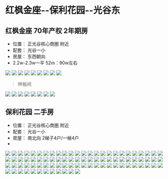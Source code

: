 #  红枫金座--保利花园--光谷东

## 红枫金座  70年产权 2年期房
- 位置： 正光谷核心商圈 附近
- 配套： 光谷一小 
- 房屋： 东西朝向
- 2.2w-2.3w一平  52m：90w左右

![](../images/04-25/2019-04-25-1.webp) 
![](../images/04-25/2019-04-25-2.webp) 
![](../images/04-25/2019-04-25-3.webp) 
![](../images/04-25/2019-04-25-4.webp) 
![](../images/04-25/2019-04-25-5.webp) 
![](../images/04-25/2019-04-25-6.webp) 
![](../images/04-25/2019-04-25-7.webp) 
![](../images/04-25/2019-04-25-8.webp) 
![](../images/04-25/2019-04-25-9.webp) 

> 样板间 

![](../images/04-25/2019-04-25-10.webp) 
![](../images/04-25/2019-04-25-11.webp) 
![](../images/04-25/2019-04-25-12.webp) 
![](../images/04-25/2019-04-25-13.webp) 
![](../images/04-25/2019-04-25-14.webp) 
![](../images/04-25/2019-04-25-15.webp) 
![](../images/04-25/2019-04-25-16.webp) 
![](../images/04-25/2019-04-25-17.webp) 

## 保利花园  二手房
- 位置： 正光谷核心商圈 附近
- 配套： 光谷一小 
- 房屋： 南北向 2梯子4户/一梯4户
- 
![](../images/04-25/2019-04-25-18.webp) 
![](../images/04-25/2019-04-25-19.webp) 
![](../images/04-25/2019-04-25-20.webp) 
![](../images/04-25/2019-04-25-21.webp) 
![](../images/04-25/2019-04-25-22.webp) 
![](../images/04-25/2019-04-25-23.webp) 
![](../images/04-25/2019-04-25-24.webp) 
![](../images/04-25/2019-04-25-25.webp) 
![](../images/04-25/2019-04-25-26.webp) 
![](../images/04-25/2019-04-25-27.webp) 
![](../images/04-25/2019-04-25-28.webp) 
![](../images/04-25/2019-04-25-29.webp) 
![](../images/04-25/2019-04-25-30.webp) 
![](../images/04-25/2019-04-25-31.webp) 
![](../images/04-25/2019-04-25-32.webp) 
![](../images/04-25/2019-04-25-33.webp) 
![](../images/04-25/2019-04-25-34.webp) 
![](../images/04-25/2019-04-25-35.webp) 
![](../images/04-25/2019-04-25-36.webp) 
![](../images/04-25/2019-04-25-37.webp) 
![](../images/04-25/2019-04-25-38.webp) 
![](../images/04-25/2019-04-25-39.webp) 
![](../images/04-25/2019-04-25-40.webp) 
![](../images/04-25/2019-04-25-41.webp) 
![](../images/04-25/2019-04-25-42.webp) 
![](../images/04-25/2019-04-25-43.webp) 
![](../images/04-25/2019-04-25-44.webp) 
![](../images/04-25/2019-04-25-45.webp) 
![](../images/04-25/2019-04-25-46.webp) 
![](../images/04-25/2019-04-25-47.webp) 
![](../images/04-25/2019-04-25-48.webp) 
![](../images/04-25/2019-04-25-49.webp) 
![](../images/04-25/2019-04-25-50.webp) 
![](../images/04-25/2019-04-25-51.webp) 
![](../images/04-25/2019-04-25-52.webp) 
![](../images/04-25/2019-04-25-53.webp) 
![](../images/04-25/2019-04-25-54.webp) 
![](../images/04-25/2019-04-25-55.webp) 
![](../images/04-25/2019-04-25-56.webp) 
![](../images/04-25/2019-04-25-57.webp) 
![](../images/04-25/2019-04-25-58.webp) 
![](../images/04-25/2019-04-25-59.webp) 
![](../images/04-25/2019-04-25-60.webp) 
![](../images/04-25/2019-04-25-61.webp) 
![](../images/04-25/2019-04-25-62.webp) 
![](../images/04-25/2019-04-25-63.webp) 
![](../images/04-25/2019-04-25-64.webp) 
![](../images/04-25/2019-04-25-65.webp) 
![](../images/04-25/2019-04-25-66.webp) 
![](../images/04-25/2019-04-25-67.webp) 
![](../images/04-25/2019-04-25-68.webp) 
![](../images/04-25/2019-04-25-69.webp) 
![](../images/04-25/2019-04-25-70.webp) 
![](../images/04-25/2019-04-25-71.webp) 
![](../images/04-25/2019-04-25-72.webp) 
![](../images/04-25/2019-04-25-73.webp) 
![](../images/04-25/2019-04-25-74.webp) 
![](../images/04-25/2019-04-25-75.webp) 
![](../images/04-25/2019-04-25-76.webp) 
![](../images/04-25/2019-04-25-77.webp) 
![](../images/04-25/2019-04-25-78.webp) 
![](../images/04-25/2019-04-25-79.webp) 
![](../images/04-25/2019-04-25-80.webp) 
![](../images/04-25/2019-04-25-81.webp) 
![](../images/04-25/2019-04-25-82.webp) 
![](../images/04-25/2019-04-25-83.webp) 
![](../images/04-25/2019-04-25-84.webp) 
![](../images/04-25/2019-04-25-85.webp) 
![](../images/04-25/2019-04-25-86.webp) 
![](../images/04-25/2019-04-25-87.webp) 
![](../images/04-25/2019-04-25-88.webp) 
![](../images/04-25/2019-04-25-89.webp) 
![](../images/04-25/2019-04-25-90.webp) 
![](../images/04-25/2019-04-25-91.webp) 
![](../images/04-25/2019-04-25-92.webp) 
![](../images/04-25/2019-04-25-93.webp) 
![](../images/04-25/2019-04-25-94.webp) 
![](../images/04-25/2019-04-25-95.webp) 
![](../images/04-25/2019-04-25-96.webp) 
![](../images/04-25/2019-04-25-97.webp) 
![](../images/04-25/2019-04-25-98.webp) 
![](../images/04-25/2019-04-25-99.webp) 
![](../images/04-25/2019-04-25-100.webp) 
![](../images/04-25/2019-04-25-101.webp) 
![](../images/04-25/2019-04-25-102.webp) 
![](../images/04-25/2019-04-25-103.webp) 
![](../images/04-25/2019-04-25-104.webp) 